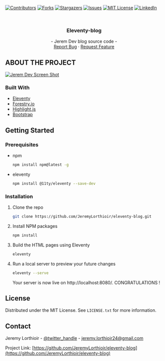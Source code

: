 <div id="top"></div>

[![Contributors][contributors-shield]][contributors-url]
[![Forks][forks-shield]][forks-url]
[![Stargazers][stars-shield]][stars-url]
[![Issues][issues-shield]][issues-url]
[![MIT License][license-shield]][license-url]
[![LinkedIn][linkedin-shield]][linkedin-url]



<!-- PROJECT LOGO -->
<br />
<div align="center">

<h3 align="center">Eleventy-blog</h3>

  <p align="center">
    - Jerem Dev blog source code -
    <br />
    <a href="https://github.com/JeremyLorthioir/eleventy-blog/issues">Report Bug</a>
    ·
    <a href="https://github.com/JeremyLorthioir/eleventy-blog/issues">Request Feature</a>
  </p>
</div>


<!-- ABOUT THE PROJECT -->
## ABOUT THE PROJECT

[![Jerem Dev Screen Shot][product-screenshot]](https://jerem-dev.vercel.app/)



### Built With

* [Eleventy](https://www.11ty.dev/)
* [Forestry.io](https://forestry.io/)
* [Highlight.js](https://highlightjs.org/)
* [Bootstrap](https://getbootstrap.com)


<!-- GETTING STARTED -->
## Getting Started

### Prerequisites

* npm
  ```sh
  npm install npm@latest -g
  ```

* eleventy
  ```sh
  npm install @11ty/eleventy --save-dev
  ```


### Installation

1. Clone the repo
   ```sh
   git clone https://github.com/JeremyLorthioir/eleventy-blog.git
   ```
2. Install NPM packages
   ```sh
   npm install
   ```
3. Build the HTML pages using Eleventy
    ```sh
   eleventy
   ```
4. Run a local server to preview your future changes
    ```sh
   eleventy --serve
   ```
   Your server is now live on http://localhost:8080/. CONGRATULATIONS ! 

<!-- LICENSE -->
## License

Distributed under the MIT License. See `LICENSE.txt` for more information.



<!-- CONTACT -->
## Contact

Jeremy Lorthioir - [@twitter_handle](https://twitter.com/phyrohy) - jeremy.lorthioir24@gmail.com

Project Link: [https://github.com/JeremyLorthioir/eleventy-blog](https://github.com/JeremyLorthioir/eleventy-blog)

<!-- MARKDOWN LINKS & IMAGES -->
[contributors-shield]: https://img.shields.io/github/contributors/JeremyLorthioir/eleventy-blog.svg?style=for-the-badge
[contributors-url]: https://github.com/JeremyLorthioir/eleventy-blog/graphs/contributors
[forks-shield]: https://img.shields.io/github/forks/JeremyLorthioir/eleventy-blog.svg?style=for-the-badge
[forks-url]: https://github.com/JeremyLorthioir/eleventy-blog/network/members
[stars-shield]: https://img.shields.io/github/stars/JeremyLorthioir/eleventy-blog.svg?style=for-the-badge
[stars-url]: https://github.com/JeremyLorthioir/eleventy-blog/stargazers
[issues-shield]: https://img.shields.io/github/issues/JeremyLorthioir/eleventy-blog.svg?style=for-the-badge
[issues-url]: https://github.com/JeremyLorthioir/eleventy-blog/issues
[license-shield]: https://img.shields.io/github/license/JeremyLorthioir/eleventy-blog.svg?style=for-the-badge
[license-url]: https://github.com/JeremyLorthioir/eleventy-blog/blob/main/LICENSE.txt
[linkedin-shield]: https://img.shields.io/badge/-LinkedIn-black.svg?style=for-the-badge&logo=linkedin&colorB=555
[linkedin-url]: https://linkedin.com/in/jérémy-lorthioir/
[product-screenshot]: images/screenshot.png